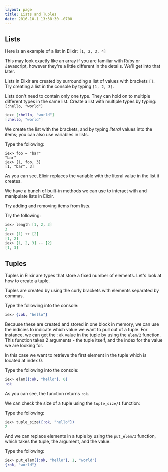 ```yaml
---
layout: page
title: Lists and Tuples
date: 2016-10-1 13:38:30 -0700
---
```




## Lists

Here is an example of a list in Elixir: `[1, 2, 3, 4]`

This may look exactly like an array if you are familiar with Ruby or Javascript, however they're a little different in the details. We'll get into that later.

Lists in Elixir are created by surrounding a list of values with brackets `[]`. Try creating a list in the console by typing `[1, 2, 3]`.

Lists don't need to contain only one type. They can hold on to multiple different types in the same list. Create a list with multiple types by typing: `[:hello, "world"]`

```elixir
iex> [:hello, "world"]
[:hello, "world"]
```

We create the list with the brackets, and by typing _literal_ values into the items; you can also use variables in lists.

Type the following:

```
iex> foo = "bar"
"bar"
iex> [1, foo, 3]
[1, "bar", 3]
```

As you can see, Elixir replaces the variable with the literal value in the list it creates.

We have a bunch of built-in methods we can use to interact with and manipulate lists in Elixir.

Try adding and removing items from lists.

Try the following:

```elixir
iex> length [1, 2, 3]
3
iex> [1] ++ [2]
[1, 2]
iex> [1, 2, 3] -- [2]
[1, 3]
```

## Tuples

Tuples in Elixir are types that store a fixed number of elements. Let's look at how to create a tuple.

Tuples are created by using the curly brackets with elements separated by commas.

Type the following into the console:

```elixir
iex> {:ok, "hello"}
```

Because these are created and stored in one block in memory, we can use the indicies to indicate which value we want to pull out of a tuple. For instance, we can get the `:ok` value in the tuple by using the `elem/2` function. This function takes 2 arguments - the tuple itself, and the index for the value we are looking for.

In this case we want to retrieve the first element in the tuple which is located at index 0.

Type the following into the console:

```elixir
iex> elem({:ok, "hello"}, 0)
:ok
```

As you can see, the function returns `:ok`.

We can check the size of a tuple using the `tuple_size/1` function:

Type the following:

```elixir
iex> tuple_size({:ok, "hello"})
2
```

And we can replace elements in a tuple by using the `put_elem/3` function, which takes the tuple, the argument, and the value:

Type the following:

```elixir
iex> put_elem({:ok, "hello"}, 1, "world")
{:ok, "world"}
```
